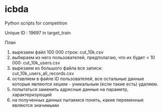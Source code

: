 # icbda
Python scripts for competition

Unique ID : 19697 in target_train

План
1. вырезаем файл 100 000 строк: cut_10k.csv
2. выбираем из него пользователей, предполагаю, что их будет < 10 000: cut_10k_users.csv
3. вырезаем из большого файла все записи: cut_10k_users_all_records.csv
4. оставляем в файле ID пользователей, все остальные данные которые являются хешем - уникальным (если такие есть) удаляем.
5. попытаться заменить адресные данные на параметр, характеризующий
5. на полученных данных пытаемся понять, какие переменные являются значимыми
